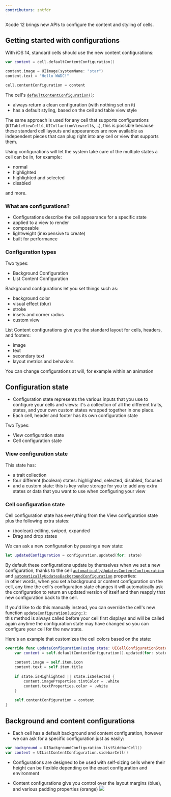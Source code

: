 ```yaml
---
contributors: zntfdr
---
```


Xcode 12 brings new APIs to configure the content and styling of cells.

## Getting started with configurations

With iOS 14, standard cells should use the new content configurations:

```swift
var content = cell.defaultContentConfiguration()

content.image = UIImage(systemName: "star")
content.text = "Hello WWDC!"

cell.contentConfiguration = content
```

The cell's [`defaultContentConfiguration()`][defaultContentConfiguration]:

- always return a clean configuration (with nothing set on it)
- has a default styling, based on the cell and table view style

The same approach is used for any cell that supports configurations (`UITableViewCell`s, `UICollactionViewcell`s, ..), this is possible because these standard cell layouts and appearances are now available as independent pieces that can plug right into any cell or view that supports them.

Using configurations will let the system take care of the multiple states a cell can be in, for example:

- normal
- highlighted
- highlighted and selected
- disabled

and more.

### What are configurations?

- Configurations describe the cell appearance for a specific state
- applied to a view to render
- composable
- lightweight (inexpensive to create)
- built for performance

### Configuration types

Two types:

- Background Configuration
- List Content Configuration

Background configurations let you set things such as:

- background color
- visual effect (blur)
- stroke
- insets and corner radius
- custom view

List Content configurations give you the standard layout for cells, headers, and footers:

- image
- text
- secondary text
- layout metrics and behaviors

You can change configurations at will, for example within an animation

## Configuration state

- Configuration state represents the various inputs that you use to configure your cells and views: it's a collection of all the different traits, states, and your own custom states wrapped together in one place.
- Each cell, header and footer has its own configuration state

Two Types:

- View configuration state
- Cell configuration state

### View configuration state

This state has:

- a trait collection
- four different (boolean) states: highlighted, selected, disabled, focused
- and a custom state: this is key value storage for you to add any extra states or data that you want to use when configuring your view

### Cell configuration state

Cell configuration state has everything from the View configuration state plus the following extra states:

- (boolean) editing, swiped, expanded
- Drag and drop states

We can ask a new configuration by passing a new state:

```swift
let updatedConfiguration = configuration.updated(for: state)
```

By default these configurations update by themselves when we set a new configuration, thanks to the cell [`automaticallyUpdatesContentConfiguration`][automaticallyUpdatesContentConfiguration] and [`automaticallyUpdatesBackgroundConfiguration`][automaticallyUpdatesBackgroundConfiguration]  properties:  
in other words, when you set a background or content configuration on the cell, any time the cell's configuration state changes it will automatically ask the configuration to return an updated version of itself and then reapply that new configuration back to the cell.

If you'd like to do this manually instead, you can override the cell's new function [`updateConfiguration(using:)`][updateConfiguration(using:)]:  
this method is always called before your cell first displays and will be called again anytime the configuration state may have changed so you can configure your cell for the new state.

Here's an example that customizes the cell colors based on the state:

```swift
override func updateConfiguration(using state: UICellConfigurationState) {
    var content = self.defaultContentConfiguration().updated(for: state)
    
    content.image = self.item.icon
    content.text = self.item.title
 
    if state.isHighlighted || state.isSelected {
        content.imageProperties.tintColor = .white
        content.textProperties.color = .white
    }
 
    self.contentConfiguration = content
}
```

## Background and content configurations

- Each cell has a default background and content configuration, however we can ask for a specific configuration just as easily:

```swift
var background = UIBackgroundConfiguration.listSidebarCell()
var content = UIListContentConfiguration.sidebarCell()
```

- Configurations are designed to be used with self-sizing cells where their height can be flexible depending on the exact configuration and environment

- Content configurations give you control over the layout margins (blue), and various padding properties (orange)
![][layoutImage]

[layoutImage]: ../../../images/notes/wwdc20/10027/layout.png

[updateConfiguration(using:)]: https://developer.apple.com/documentation/uikit/uicollectionviewcell/3600950-updateconfiguration
[automaticallyUpdatesBackgroundConfiguration]: https://developer.apple.com/documentation/uikit/uicollectionviewcell/3600427-automaticallyupdatesbackgroundco
[automaticallyUpdatesContentConfiguration]: https://developer.apple.com/documentation/uikit/uicollectionviewcell/3600428-automaticallyupdatescontentconfi
[defaultContentConfiguration]: https://developer.apple.com/documentation/uikit/uicollectionviewlistcell/3600969-defaultcontentconfiguration